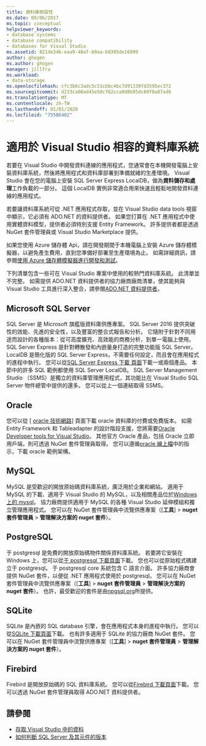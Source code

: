 ```yaml
---
title: 資料庫相容性
ms.date: 09/06/2017
ms.topic: conceptual
helpviewer_keywords:
- database systems
- database compatibility
- databases for Visual Studio
ms.assetid: 821de34b-eaa9-40af-b9aa-b8305de16899
author: ghogen
ms.author: ghogen
manager: jillfra
ms.workload:
- data-storage
ms.openlocfilehash: cfc3b6c3adc5c51cbbc4bc7d91338fd3595ec372
ms.sourcegitcommit: d233ca00ad45e50cf62cca0d0b95dc69f0a87ad6
ms.translationtype: MT
ms.contentlocale: zh-TW
ms.lasthandoff: 01/01/2020
ms.locfileid: "75586402"
---
```

# <a name="compatible-database-systems-for-visual-studio"></a>適用於 Visual Studio 相容的資料庫系統

若要在 Visual Studio 中開發資料連線的應用程式，您通常會在本機開發電腦上安裝資料庫系統，然後將應用程式和資料庫部署到準備就緒的生產環境。 Visual Studio 會在您的電腦上安裝 SQL Server Express LocalDB，做為**資料儲存和處理**工作負載的一部分。 這個 LocalDB 實例非常適合用來快速且輕鬆地開發資料連線的應用程式。

若要讓資料庫系統可從 .NET 應用程式存取，並在 Visual Studio data tools 視窗中顯示，它必須有 ADO.NET 的資料提供者。 如果您打算在 .NET 應用程式中使用實體資料模型，提供者必須特別支援 Entity Framework。 許多提供者都是透過 NuGet 套件管理員或 Visual Studio Marketplace 提供。

如果您使用 Azure 儲存體 Api，請在開發期間于本機電腦上安裝 Azure 儲存體模擬器，以避免產生費用，直到您準備好部署至生產環境為止。 如需詳細資訊，請參閱[使用 Azure 儲存體模擬器進行開發和測試](/azure/storage/common/storage-use-emulator)。

下列清單包含一些可在 Visual Studio 專案中使用的較熱門資料庫系統。 此清單並不完整。 如需提供 ADO.NET 資料提供者的協力廠商廠商清單，使其能夠與 Visual Studio 工具進行深入整合，請參閱[ADO.NET 資料提供者](/dotnet/framework/data/adonet/data-providers)。

## <a name="microsoft-sql-server"></a>Microsoft SQL Server

SQL Server 是 Microsoft 旗艦版資料庫供應專案。 SQL Server 2016 提供突破性的效能、先進的安全性，以及豐富的整合式報告和分析。 它隨附于針對不同用途而設計的各種版本：從可高度擴充、高效能的商務分析，到單一電腦上使用。 SQL Server Express 是針對轉散發和內嵌量身打造的完整功能版 SQL Server。  LocalDB 是簡化版的 SQL Server Express，不需要任何設定，而且會在應用程式的進程中執行。 您可以從[SQL Server Express 下載 頁面](https://www.microsoft.com/sql-server/sql-server-editions-express)下載一或兩個產品。 本節中的許多 SQL 範例都使用 SQL Server LocalDB。 SQL Server Management Studio （SSMS）是獨立的資料庫管理應用程式，其功能比在 Visual Studio SQL Server 物件總管中提供的還多。 您可以從上一個連結取得 SSMS。

## <a name="oracle"></a>Oracle

您可以從 [ [oracle 技術網路](https://www.oracle.com/database/technologies/oracle-database-software-downloads.html)] 頁面下載 oracle 資料庫的付費或免費版本。 如需 Entity Framework 和 Tableadapter 的設計階段支援，您將需要[Oracle Developer tools for Visual Studio](https://www.oracle.com/database/technologies/developer-tools/visual-studio/)。 其他官方 Oracle 產品，包括 Oracle 立即用戶端，則可透過 NuGet 套件管理員取得。 您可以遵循[oracle 線上檔](https://docs.oracle.com/cd/E11882_01/server.112/e10831/toc.htm)中的指示，下載 oracle 範例架構。

## <a name="mysql"></a>MySQL

MySQL 是受歡迎的開放原始碼資料庫系統，廣泛用於企業和網站。 適用于 MySQL 的下載、適用于 Visual Studio 的 MySQL，以及相關產品位於[Windows 上的 mysql](https://www.mysql.com/why-mysql/windows/)。 協力廠商提供適用于 MySQL 的各種 Visual Studio 延伸模組和獨立管理應用程式。 您可以在 NuGet 套件管理員中流覽供應專案（[**工具**] > **nuget 套件管理員** > **管理解決方案的 nuget 套件**）。

## <a name="postgresql"></a>PostgreSQL

于 postgresql 是免費的開放原始碼物件關係資料庫系統。 若要將它安裝在 Windows 上，您可以從[于 postgresql 下載頁面](https://www.postgresql.org/download/windows/)下載。 您也可以從原始程式碼建立于 postgresql。 于 postgresql core 系統包含 C 語言介面。 許多協力廠商會提供 NuGet 套件，以便從 .NET 應用程式使用於 postgresql。 您可以在 NuGet 套件管理員中流覽供應專案（[**工具**] > **nuget 套件管理員** > **管理解決方案的 nuget 套件**）。 也許，最受歡迎的套件是由[npgsql.org](http://www.npgsql.org)所提供。

## <a name="sqlite"></a>SQLite

SQLite 是內嵌的 SQL database 引擎，會在應用程式本身的進程中執行。 您可以從[SQLite 下載頁面](https://www.sqlite.org/download.html)下載。 也有許多適用于 SQLite 的協力廠商 NuGet 套件。 您可以在 NuGet 套件管理員中流覽供應專案（[**工具**] > **nuget 套件管理員** > **管理解決方案的 nuget 套件**）。

## <a name="firebird"></a>Firebird

Firebird 是開放原始碼的 SQL 資料庫系統。 您可以從[Firebird 下載頁面](http://firebirdsql.org/en/downloads/)下載。 您可以透過 NuGet 套件管理員取得 ADO.NET 資料提供者。

## <a name="see-also"></a>請參閱

- [存取 Visual Studio 中的資料](../data-tools/accessing-data-in-visual-studio.md)
- [如何判斷 SQL Server 及其元件的版本](https://support.microsoft.com/help/321185/how-to-determine-the-version-edition-and-update-level-of-sql-server-an)
